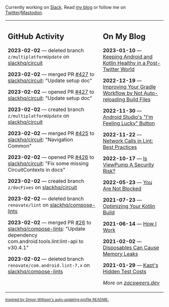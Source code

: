 Currently working on [Slack](https://slack.com/). Read [my blog](https://zacsweers.dev/) or follow me on [Twitter](https://twitter.com/ZacSweers)/[Mastodon](https://hachyderm.io/@ZacSweers).

<table><tr><td valign="top" width="60%">

## GitHub Activity
<!-- githubActivity starts -->
**2023-02-02** — deleted branch `z/multiplatformUpdate` on [slackhq/circuit](https://github.com/slackhq/circuit)

**2023-02-02** — merged PR [#427](https://github.com/slackhq/circuit/pull/427) to [slackhq/circuit](https://github.com/slackhq/circuit): "Update setup doc"

**2023-02-02** — opened PR [#427](https://github.com/slackhq/circuit/pull/427) to [slackhq/circuit](https://github.com/slackhq/circuit): "Update setup doc"

**2023-02-02** — created branch `z/multiplatformUpdate` on [slackhq/circuit](https://github.com/slackhq/circuit)

**2023-02-02** — merged PR [#425](https://github.com/slackhq/circuit/pull/425) to [slackhq/circuit](https://github.com/slackhq/circuit): "Navigation Common"

**2023-02-02** — opened PR [#426](https://github.com/slackhq/circuit/pull/426) to [slackhq/circuit](https://github.com/slackhq/circuit): "Fix some missing CircuitContexts in docs"

**2023-02-02** — created branch `z/docFixes` on [slackhq/circuit](https://github.com/slackhq/circuit)

**2023-02-02** — deleted branch `renovate/lint` on [slackhq/compose-lints](https://github.com/slackhq/compose-lints)

**2023-02-02** — merged PR [#26](https://github.com/slackhq/compose-lints/pull/26) to [slackhq/compose-lints](https://github.com/slackhq/compose-lints): "Update dependency com.android.tools.lint:lint-api to v30.4.1"

**2023-02-02** — deleted branch `renovate/com.android.lint-7.x` on [slackhq/compose-lints](https://github.com/slackhq/compose-lints)
<!-- githubActivity ends -->
</td><td valign="top" width="40%">

## On My Blog
<!-- blog starts -->
**2023-01-10** — [Keeping Android and Kotlin Healthy in a Post-Twitter World](https://www.zacsweers.dev/keeping-android-healthy/)

**2022-12-19** — [Improving Your Gradle Workflow by Not Auto-reloading Build Files](https://www.zacsweers.dev/improving-your-workflow-by-not-auto-reloading-build-files/)

**2022-11-30** — [Android Studio's "I'm Feeling Lucky" Button](https://www.zacsweers.dev/android-studios-im-feeling-lucky-button/)

**2022-11-22** — [Network Calls in Lint: Best Practices](https://www.zacsweers.dev/network-calls-in-lint-best-practices/)

**2022-10-17** — [Is ViewPump A Security Risk?](https://www.zacsweers.dev/is-viewpump-a-security-risk/)

**2022-05-23** — [You Are Not Blocked](https://www.zacsweers.dev/you-are-not-blocked/)

**2021-07-23** — [Optimizing Your Kotlin Build](https://www.zacsweers.dev/optimizing-your-kotlin-build/)

**2021-06-14** — [How I Work](https://www.zacsweers.dev/how-i-work/)

**2021-02-02** — [Disposables Can Cause Memory Leaks](https://www.zacsweers.dev/disposables-can-cause-memory-leaks/)

**2021-01-29** — [Kapt's Hidden Test Costs](https://www.zacsweers.dev/kapts-hidden-test-costs/)
<!-- blog ends -->
_More on [zacsweers.dev](https://zacsweers.dev/)_
</td></tr></table>

<sub><a href="https://simonwillison.net/2020/Jul/10/self-updating-profile-readme/">Inspired by Simon Willison's auto-updating profile README.</a></sub>